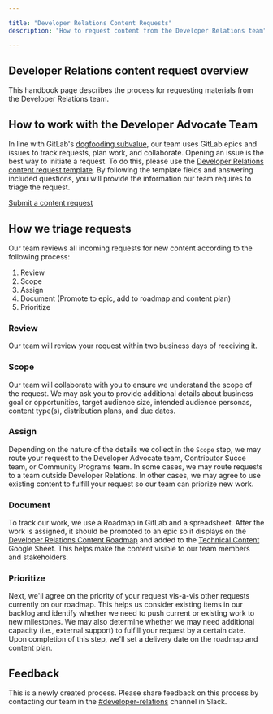 ```yaml
---

title: "Developer Relations Content Requests"
description: "How to request content from the Developer Relations team"

---
```













## Developer Relations content request overview

This handbook page describes the process for requesting materials from the Developer Relations team.

## How to work with the Developer Advocate Team

In line with GitLab's [dogfooding subvalue](/handbook/values/#dogfooding), our team uses GitLab epics and issues to track requests, plan work, and collaborate. Opening an issue is the best way to initiate a request. To do this, please use the [Developer Relations content request template](https://gitlab.com/gitlab-com/marketing/developer-relations/developer-advocacy/developer-advocacy-meta/-/issues/new?issuable_template=content-request). By following the template fields and answering included questions, you will provide the information our team requires to triage the request.

[<i class="fas fa-edit"></i> Submit a content request](https://gitlab.com/gitlab-com/marketing/developer-relations/developer-advocacy/developer-advocacy-meta/-/issues/new?issuable_template=content-request)

## How we triage requests

Our team reviews all incoming requests for new content according to the following process:

1. Review
1. Scope
1. Assign
1. Document (Promote to epic, add to roadmap and content plan)
1. Prioritize

### Review

Our team will review your request within two business days of receiving it.

### Scope

Our team will collaborate with you to ensure we understand the scope of the request. We may ask you to provide additional details about business goal or opportunities, target audience size, intended audience personas, content type(s), distribution plans, and due dates.

### Assign

Depending on the nature of the details we collect in the `Scope` step, we may route your request to the Developer Advocate team, Contributor Succe team, or Community Programs team. In some cases, we may route requests to a team outside Developer Relations. In other cases, we may agree to use existing content to fulfill your request so our team can priorize new work.

### Document

To track our work, we use a Roadmap in GitLab and a spreadsheet. After the work is assigned, it should be promoted to an epic so it displays on the [Developer Relations Content Roadmap](https://go.gitlab.com/community-roadmap) and added to the [Technical Content](https://drive.google.com/drive/search?q=%22technical%20content%22%20sheet) Google Sheet. This helps make the content visible to our team members and stakeholders.

### Prioritize

Next, we'll agree on the priority of your request vis-a-vis other requests currently on our roadmap. This helps us consider existing items in our backlog and identify whether we need to push current or existing work to new milestones. We may also determine whether we may need additional capacity (i.e., external support) to fulfill your request by a certain date. Upon completion of this step, we'll set a delivery date on the roadmap and content plan.

## Feedback

This is a newly created process. Please share feedback on this process by contacting our team in the [#developer-relations](https://gitlab.slack.com/archives/C0R04UMT9) channel in Slack.

